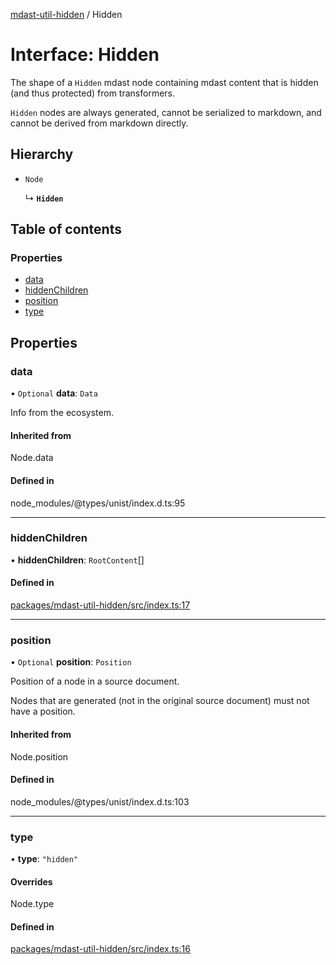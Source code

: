 [mdast-util-hidden](../README.md) / Hidden

# Interface: Hidden

The shape of a `Hidden` mdast node containing mdast content that is hidden
(and thus protected) from transformers.

`Hidden` nodes are always generated, cannot be serialized to markdown, and
cannot be derived from markdown directly.

## Hierarchy

- `Node`

  ↳ **`Hidden`**

## Table of contents

### Properties

- [data](Hidden.md#data)
- [hiddenChildren](Hidden.md#hiddenchildren)
- [position](Hidden.md#position)
- [type](Hidden.md#type)

## Properties

### data

• `Optional` **data**: `Data`

Info from the ecosystem.

#### Inherited from

Node.data

#### Defined in

node_modules/@types/unist/index.d.ts:95

___

### hiddenChildren

• **hiddenChildren**: `RootContent`[]

#### Defined in

[packages/mdast-util-hidden/src/index.ts:17](https://github.com/Xunnamius/unified-utils/blob/8264348/packages/mdast-util-hidden/src/index.ts#L17)

___

### position

• `Optional` **position**: `Position`

Position of a node in a source document.

Nodes that are generated (not in the original source document) must not
have a position.

#### Inherited from

Node.position

#### Defined in

node_modules/@types/unist/index.d.ts:103

___

### type

• **type**: ``"hidden"``

#### Overrides

Node.type

#### Defined in

[packages/mdast-util-hidden/src/index.ts:16](https://github.com/Xunnamius/unified-utils/blob/8264348/packages/mdast-util-hidden/src/index.ts#L16)
